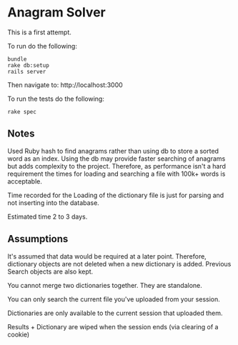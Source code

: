 Anagram Solver
==============

This is a first attempt.

To run do the following:

    bundle
    rake db:setup
    rails server

Then navigate to: http://localhost:3000

To run the tests do the following:

    rake spec


## Notes

Used Ruby hash to find anagrams rather than using db to store a sorted word as an index. Using the db may provide faster searching of anagrams but adds complexity to the project. Therefore, as performance isn't a hard requirement the times for loading and searching a file with 100k+ words is acceptable.

Time recorded for the Loading of the dictionary file is just for parsing and not inserting into the database.

Estimated time 2 to 3 days.

## Assumptions

It's assumed that data would be required at a later point. Therefore, dictionary objects are not deleted when a new dictionary is added. Previous Search objects are also kept.

You cannot merge two dictionaries together. They are standalone. 

You can only search the current file you've uploaded from your session. 

Dictionaries are only available to the current session that uploaded them.

Results + Dictionary are wiped when the session ends (via clearing of a cookie)


